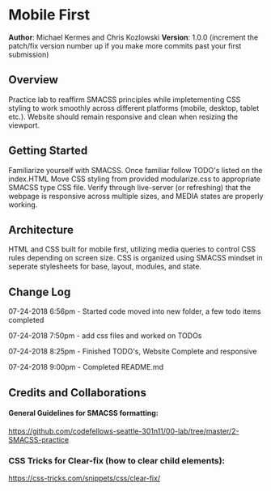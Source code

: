 # Mobile First

**Author**: Michael Kermes and Chris Kozlowski
**Version**: 1.0.0 (increment the patch/fix version number up if you make more commits past your first submission)

## Overview
Practice lab to reaffirm SMACSS principles while impletementing CSS styling to work smoothly across different platforms (mobile, desktop, tablet etc.).
Website should remain responsive and clean when resizing the viewport.

## Getting Started
Familiarize yourself with SMACSS. Once familiar follow TODO's listed on the index.HTML
Move CSS styling from provided modularize.css to appropriate SMACSS type CSS file.
Verify through live-server (or refreshing) that the webpage is responsive across multiple sizes, and MEDIA states are properly working.

## Architecture
HTML and CSS built for mobile first, utilizing media queries to control CSS rules depending on screen size.  CSS is organized using SMACSS mindset in seperate stylesheets for base, layout, modules, and state.

## Change Log
07-24-2018 6:56pm - Started code moved into new folder, a few todo items completed

07-24-2018 7:50pm - add css files and worked on TODOs

07-24-2018 8:25pm - Finished TODO's, Website Complete and responsive

07-24-2018 9:00pm - Completed README.md


## Credits and Collaborations
#### General Guidelines for SMACSS formatting:
https://github.com/codefellows-seattle-301n11/00-lab/tree/master/2-SMACSS-practice

### CSS Tricks for Clear-fix (how to clear child elements):
https://css-tricks.com/snippets/css/clear-fix/